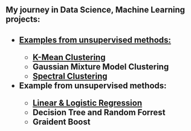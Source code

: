 <h2>My journey in Data Science, Machine Learning projects:<h2>
  <ul>
    <li> <a href="KMean Method/README.md">Examples from unsupervised methods: </a></li>
    <ul>
      <li><a href="KMean Method/KMean.ipynb">K-Mean Clustering </a></li>
      <li>Gaussian Mixture Model Clustering</li>
      <li><a href="SpectralClustering/README.md">Spectral Clustering</a></li>
    </ul>
    <li>Example from unsupervised methods:</li>
    <ul>
      <li><a href="Linear_and_Logisitic_Regression/README.md">Linear & Logistic Regression</a></li>
      <li>Decision Tree and Random Forrest</li>
      <li>Graident Boost</li>
    </ul>

</ul>
